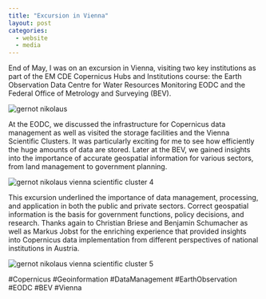 ```yaml
---
title: "Excursion in Vienna"
layout: post
categories:
  - website
  - media
---
```


End of May, I was on an excursion in Vienna, visiting two key institutions as part of the EM CDE Copernicus Hubs and Institutions course: the Earth Observation Data Centre for Water Resources Monitoring EODC and the Federal Office of Metrology and Surveying (BEV).

![gernot nikolaus](https://github.com/gernotnikolaus/gernotnikolaus.github.io/assets/148253460/91ccce45-a573-4e65-a6d9-347937463772)


At the EODC, we discussed the infrastructure for Copernicus data management as well as visited the storage facilities and the Vienna Scientific Clusters. It was particularly exciting for me to see how efficiently the huge amounts of data are stored.
Later at the BEV, we gained insights into the importance of accurate geospatial information for various sectors, from land management to government planning.

![gernot nikolaus vienna scientific cluster 4](https://github.com/gernotnikolaus/gernotnikolaus.github.io/assets/148253460/29f86190-f256-41a3-afca-e1bee971cf37)

This excursion underlined the importance of data management, processing, and application in both the public and private sectors. Correct geospatial information is the basis for government functions, policy decisions, and research. Thanks again to Christian Briese and Benjamin Schumacher as well as Markus Jobst for the enriching experience that provided insights into Copernicus data implementation from different perspectives of national institutions in Austria.

![gernot nikolaus vienna scientific cluster 5](https://github.com/gernotnikolaus/gernotnikolaus.github.io/assets/148253460/9fc709c1-d919-49ec-b605-ed049c2ce6ab)

#Copernicus #Geoinformation #DataManagement #EarthObservation #EODC #BEV #Vienna

